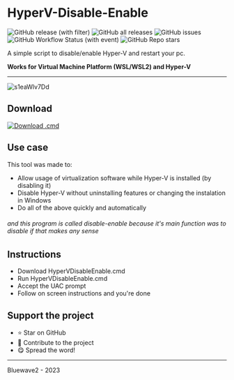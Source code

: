 # HyperV-Disable-Enable
![GitHub release (with filter)](https://img.shields.io/github/v/release/Bluewave2/HyperV-Disable-Enable?style=for-the-badge)
![GitHub all releases](https://img.shields.io/github/downloads/Bluewave2/HyperV-Disable-Enable/total?style=for-the-badge&color=blue)
![GitHub issues](https://img.shields.io/github/issues/Bluewave2/HyperV-Disable-Enable?style=for-the-badge&color=red)
![GitHub Workflow Status (with event)](https://img.shields.io/github/actions/workflow/status/Bluewave2/HyperV-Disable-Enable/download-button.yml?style=for-the-badge&label=Build)
![GitHub Repo stars](https://img.shields.io/github/stars/Bluewave2/HyperV-Disable-Enable?style=for-the-badge)

A simple script to disable/enable Hyper-V and restart your pc.

**Works for Virtual Machine Platform (WSL/WSL2) and Hyper-V**
********************************
![s1eaWlv7Dd](https://github.com/user-attachments/assets/f324c6f7-99eb-4021-a47b-f669c2d8e2b6)


## Download


<!-- BEGIN LATEST DOWNLOAD BUTTON -->
[![Download .cmd](https://custom-icon-badges.demolab.com/badge/-Download-blue?style=for-the-badge&logo=download&logoColor=white "Download .cmd")](https://github.com/Bluewave2/HyperV-Disable-Enable/releases/download/v1.0.2/HyperVDisableEnable-v1.0.2.cmd)
<!-- END LATEST DOWNLOAD BUTTON -->

## Use case
This tool was made to:
- Allow usage of virtualization software while Hyper-V is installed (by disabling it)
- Disable Hyper-V without uninstalling features or changing the instalation in Windows
- Do all of the above quickly and automatically
###### and this program is called disable-enable because it's main function was to disable if that makes any sense #

## Instructions
- Download HyperVDisableEnable.cmd
- Run HyperVDisableEnable.cmd
- Accept the UAC prompt
- Follow on screen instructions and you're done

## Support the project
- ⭐️ Star on GitHub
- 🧰 Contribute to the project
- 😋 Spread the word!

------------------------------------------
Bluewave2 - 2023
